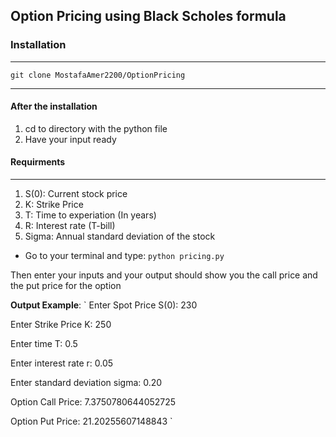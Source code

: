 
## Option Pricing using Black Scholes formula

### Installation
***
`
git clone MostafaAmer2200/OptionPricing
`
***
#### After the installation
1. cd to directory with the python file
2. Have your input ready

#### Requirments
---
1. S(0): Current stock price
2. K: Strike Price
3. T: Time to experiation (In years)
4. R: Interest rate (T-bill)
5. Sigma: Annual standard deviation of the stock


* Go to your terminal and type:
`
python pricing.py
`

Then enter your inputs and your output should show you the call price and the put price for the option

**Output Example**:
`
Enter Spot Price S(0): 230

Enter Strike Price K: 250

Enter time T: 0.5

Enter interest rate r: 0.05

Enter standard deviation sigma: 0.20

Option Call Price: 7.3750780644052725

Option Put Price: 21.20255607148843
`



